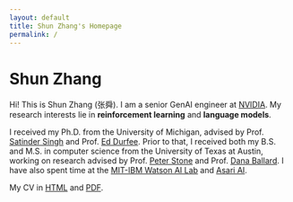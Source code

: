 ```yaml
---
layout: default
title: Shun Zhang's Homepage
permalink: /
---
```

# Shun Zhang

Hi! This is Shun Zhang (张舜).
I am a senior GenAI engineer at [NVIDIA](https://www.nvidia.com/en-us/).
My research interests lie in **reinforcement learning** and **language models**.

I received my Ph.D. from the University of Michigan, advised by Prof. [Satinder Singh](https://web.eecs.umich.edu/~baveja/) and Prof. [Ed Durfee](https://durfee.engin.umich.edu/).
Prior to that, I received both my B.S. and M.S. in computer science from the University of Texas at Austin, working on research advised by Prof. [Peter Stone](https://www.cs.utexas.edu/~pstone/) and Prof. [Dana Ballard](https://www.cs.utexas.edu/~dana/).
I have also spent time at the [MIT-IBM Watson AI Lab](https://mitibmwatsonailab.mit.edu/) and [Asari AI](https://asari.ai/).

My CV in [HTML](/cv/) and [PDF](/pdfs/shun-zhang-cv.pdf).
